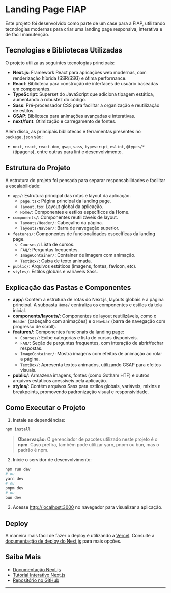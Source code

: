# Landing Page FIAP

Este projeto foi desenvolvido como parte de um case para a FIAP, utilizando tecnologias modernas para criar uma landing page responsiva, interativa e de fácil manutenção.

## Tecnologias e Bibliotecas Utilizadas

O projeto utiliza as seguintes tecnologias principais:

- **Next.js**: Framework React para aplicações web modernas, com renderização híbrida (SSR/SSG) e ótima performance.
- **React**: Biblioteca para construção de interfaces de usuário baseadas em componentes.
- **TypeScript**: Superset do JavaScript que adiciona tipagem estática, aumentando a robustez do código.
- **Sass**: Pré-processador CSS para facilitar a organização e reutilização de estilos.
- **GSAP**: Biblioteca para animações avançadas e interativas.
- **next/font**: Otimização e carregamento de fontes.

Além disso, as principais bibliotecas e ferramentas presentes no `package.json` são:

- `next`, `react`, `react-dom`, `gsap`, `sass`, `typescript`, `eslint`, `@types/*` (tipagens), entre outras para lint e desenvolvimento.

## Estrutura do Projeto

A estrutura do projeto foi pensada para separar responsabilidades e facilitar a escalabilidade:

- `app/`: Estrutura principal das rotas e layout da aplicação.
  - `page.tsx`: Página principal da landing page.
  - `layout.tsx`: Layout global da aplicação.
  - `Home/`: Componentes e estilos específicos da Home.
- `components/`: Componentes reutilizáveis de layout.
  - `layouts/Header/`: Cabeçalho da página.
  - `layouts/Navbar/`: Barra de navegação superior.
- `features/`: Componentes de funcionalidades específicas da landing page.
  - `Courses/`: Lista de cursos.
  - `FAQ/`: Perguntas frequentes.
  - `ImageContainer/`: Container de imagem com animação.
  - `TextBox/`: Caixa de texto animada.
- `public/`: Arquivos estáticos (imagens, fontes, favicon, etc).
- `styles/`: Estilos globais e variáveis Sass.

## Explicação das Pastas e Componentes

- **app/**: Contém a estrutura de rotas do Next.js, layouts globais e a página principal. A subpasta `Home/` centraliza os componentes e estilos da tela inicial.
- **components/layouts/**: Componentes de layout reutilizáveis, como o `Header` (cabeçalho com animações) e o `Navbar` (barra de navegação com progresso de scroll).
- **features/**: Componentes funcionais da landing page:
  - `Courses/`: Exibe categorias e lista de cursos disponíveis.
  - `FAQ/`: Seção de perguntas frequentes, com interação de abrir/fechar respostas.
  - `ImageContainer/`: Mostra imagens com efeitos de animação ao rolar a página.
  - `TextBox/`: Apresenta textos animados, utilizando GSAP para efeitos visuais.
- **public/**: Armazena imagens, fontes (como Gotham HTF) e outros arquivos estáticos acessíveis pela aplicação.
- **styles/**: Contém arquivos Sass para estilos globais, variáveis, mixins e breakpoints, promovendo padronização visual e responsividade.

## Como Executar o Projeto

1. Instale as dependências:

```bash
npm install
```

> **Observação:** O gerenciador de pacotes utilizado neste projeto é o **npm**. Caso prefira, também pode utilizar yarn, pnpm ou bun, mas o padrão é npm.

2. Inicie o servidor de desenvolvimento:

```bash
npm run dev
# ou
yarn dev
# ou
pnpm dev
# ou
bun dev
```

3. Acesse [http://localhost:3000](http://localhost:3000) no navegador para visualizar a aplicação.

## Deploy

A maneira mais fácil de fazer o deploy é utilizando a [Vercel](https://vercel.com/). Consulte a [documentação de deploy do Next.js](https://nextjs.org/docs/app/building-your-application/deploying) para mais opções.

## Saiba Mais

- [Documentação Next.js](https://nextjs.org/docs)
- [Tutorial Interativo Next.js](https://nextjs.org/learn)
- [Repositório no GitHub](https://github.com/vercel/next.js)

---
